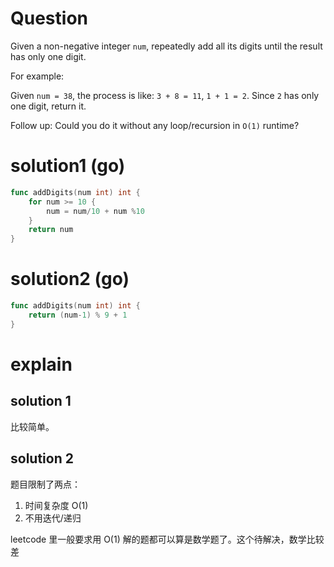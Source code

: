 # Question
Given a non-negative integer `num`, repeatedly add all its digits until the result has only one digit.

For example:

Given `num = 38`, the process is like: `3 + 8 = 11`, `1 + 1 = 2`. Since `2` has only one digit, return it.

Follow up:
Could you do it without any loop/recursion in `O(1)` runtime?
# solution1 (go)
```go
func addDigits(num int) int {
    for num >= 10 {
        num = num/10 + num %10
    }
    return num
}
```

# solution2 (go)
```go
func addDigits(num int) int {
    return (num-1) % 9 + 1
}
```
# explain 
## solution 1   
比较简单。

## solution 2  
题目限制了两点：
1. 时间复杂度 O(1) 
2. 不用迭代/递归

leetcode 里一般要求用 O(1) 解的题都可以算是数学题了。这个待解决，数学比较差
